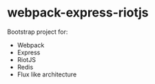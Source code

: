 # webpack-express-riotjs

Bootstrap project for:

* Webpack
* Express
* RiotJS
* Redis
* Flux like architecture